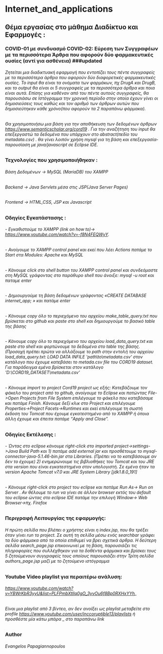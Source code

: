 # Internet_and_applications

## Θέμα εργασίας στο μάθημα Διαδίκτυο και Εφαρμογές :
### COVID-01 με συνδυασμό COVID-02: Εύρεση των Συγγραφέων με τα περισσότερα Άρθρα που αφορούν δύο φαρμακευτικές ουσίες (αντί για ασθένεια) ###updated

###### Ζητείται μια διαδικτυακή εφαρμογή που εντοπίζει τους πέντε συγγραφείς με τα περισσότερα άρθρα που αφορούν δύο διαφορετικές φαρμακευτικές ουσίες. Το input θα είναι τα ονόματα των φαρμάκων, πχ DrugA και DrugB, και το output θα είναι οι 5 συγγραφείς με τα περισσότερα άρθρα και ποια είναι αυτά. Επίσης για καθέναν από του πέντε αυτούς συγγραφείς, θα παρουσιάσω σε Ιστόγραμμα την χρονική περίοδο στην οποία έχουν γίνει οι δημοσιεύσεις τους καθώς και τον αριθμό των άρθρων αυτών που δημοσιεύτηκαν κάθε χρόνο(που αφορούν τα 2 παραπάνω φάρμακα). 
###### Θα χρησιμοποιήσω μια βάση για την αποθήκευση των δεδομένων άρθρων https://www.semanticscholar.org/cord19 . Για την αναζήτηση του input θα επεξεργαστώ τα δεδομένα που υπάρχουν στο abstract(πεδίο του metadata.csv) . θα γίνει λοιπόν χρήση mysql για τη βάση και επεξεργασία-παρουσίαση με java/javascript σε Eclipse IDE.

### Τεχνολογίες που χρησιμοποιήθηκαν :
###### Βάση Δεδομένων -> MySQL (MariaDB) του XAMPP
###### Backend -> Java Servlets μέσα στις JSP(Java Server Pages)
###### Frontend -> HTML,CSS, JSP και Javascript

### Οδηγίες Εγκατάστασης :
###### - Εγκαθιστούμε το XAMPP (link on how to)-> https://www.youtube.com/watch?v=-f8N4FEQWyY.
###### - Ανοίγουμε το XAMPP control panel και εκεί που λέει Actions πατάμε το Start στα Modules: Apache και MySQL
###### - Κάνουμε click στο shell button του XAMPP control panel και συνδεόμαστε στη MySQL γράφοντας στο παράθυρο shell που άνοιξε: mysql -u root και παταμε enter
###### - Δημιουργούμε τη βάση δεδομένων γράφοντας «CREATE DATABASE internet_app; » και πατάμε enter
###### - Κάνουμε copy όλο το περιεχόμενο του αρχείου make_table_query.txt που βρίσκεται στο github και paste στο shell και δημιουργούμε το βασικό table της βάσης
###### - Κάνουμε copy όλο το περιεχόμενο του αρχείου load_data_query.txt και paste στο shell και φορτώνουμε τα δεδομένα στο table της βάσης. (Προσοχή πρέπει πρώτα να αλλάξουμε το path στην εντολή του αρχείου load_data_query.txt: LOAD DATA INFILE 'path\to\metadata.csv' στον κατάλογο που έχουμε κατεβάσει το metada.csv file του CORD19 dataset. Για παράδειγμα εμένα βρίσκεται στον κατάλογο 'D:\CORD19_DATASET\metadata.csv'
###### - Κάνουμε import το project Cord19 project ως εξής: Κατεβάζουμε τον φάκελο του project από το github, ανοίγουμε το Eclipse και πατώντας File->Open Projects from File System επιλέγουμε το φάκελο που κατεβάσαμε και πατάμε Finish. Κάνουμε δεξί κλικ στο Project και επιλέγουμε Properties->Project Facets->Runtimes και εκεί επιλέγουμε τη σωστή έκδοση του Tomcat που έχουμε εγκατεστημένο από το XAMPP ή όποια άλλη έχουμε και έπειτα πατάμε “Apply and Close”. 

### Οδηγίες Εκτέλεσης :
###### - Ώντας στο eclipse κάνουμε right-click στο imported project->settings->Java Build Path και 1) πατάμε add external jar και προσθέτουμε το mysql-connector-java-5.1.46-bin.jar στα Libraries. (Πρέπει να το κατεβάσουμε αν δεν το έχουμε) 2) ενημερώνουμε τις βιβλιοθήκες του Tomcat και του JRE στα version που είναι εγκατεστημένα στον υπολογιστή. Σε εμένα ήταν τα version Apache Tomcat v7.0 και JRE System Library [jdk1.8.0_191]
###### - Κάνουμε right-click στο project του eclipse και πατάμε Run As-> Run on Server . Αν θέλουμε το run να γίνει σε άλλον browser εκτός του default του eclipse ώντας στο eclipse IDE πατάμε την επιλογή Window-> Web Browser->πχ. Firefox

### Περιγραφή Λειτουργίας της εφαρμογής:
###### Η πρώτη σελίδα που βλέπει ο χρήστης είναι η index.jsp, που θα τρέξει όταν γίνει run το project. Σε αυτή τη σελίδα μέσω ενός searchbar γράφει τα δύο φάρμακα από τα οποία επιθυμεί να βρει σχετικά άρθρα. Η δεύτερη σελίδα search_page.jsp  επικοινωνεί με τη βάση, παρουσιάζει τις πληροφορίες που συλλέχθηκαν  για τα δοθέντα φάρμακα και βρίσκει τους 5 ζητούμενουν συγγραφείς τους οποίους παρουσιάζει στην Τρίτη σελίδα authors_page.jsp μαζί με το ζητούμενο ιστόγραμμα

### Youtube Video playlist για περαιτέρω ανάλυση:
###### https://www.youtube.com/watch?v=YBWrKbR3yyU&list=PLFPmbXtIlq0gO_3yvOu6f8Bp0RXHxYYh_
###### Είναι μια playlist από 3 βίντεο, αν δεν ανοίξει ως playlist μεταβείτε στο profile https://www.youtube.com/user/inccoruptible13/playlists ή προσθέστε μία κάτω μπάρα _ στο παραπάνω link

### Author
###### Evangelos Papagiannopoulos

